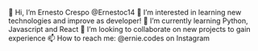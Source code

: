 👋 Hi, I’m Ernesto Crespo @Ernestoc14
👀 I’m interested in learning new technologies and improve as developer!
🌱 I’m currently learning Python, Javascript and React
💞️ I’m looking to collaborate on new projects to gain experience
📫 How to reach me: @ernie.codes on Instagram 


<!---
Ernestoc14/Ernestoc14 is a ✨ special ✨ repository because its `README.md` (this file) appears on your GitHub profile.
You can click the Preview link to take a look at your changes.
--->
